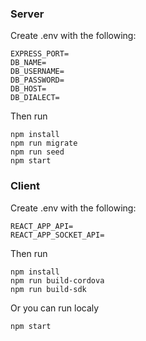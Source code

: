 
### Server
Create .env with the following:
```
EXPRESS_PORT=
DB_NAME=
DB_USERNAME=
DB_PASSWORD=
DB_HOST=
DB_DIALECT=

```
Then run
```
npm install
npm run migrate
npm run seed
npm start
```
### Client
Create .env with the following:
```
REACT_APP_API=
REACT_APP_SOCKET_API=
```
Then run
```
npm install
npm run build-cordova
npm run build-sdk
```

Or you can run localy
```
npm start